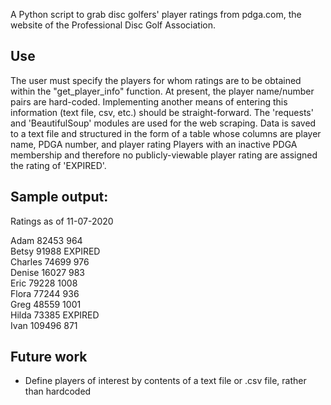
A Python script to grab disc golfers' player ratings from pdga.com, the website of the Professional Disc Golf Association.


## Use
The user must specify the players for whom ratings are to be obtained within the "get_player_info" function.
At present, the player name/number pairs are hard-coded.
Implementing another means of entering this information (text file, csv, etc.) should be straight-forward.
The 'requests' and 'BeautifulSoup' modules are used for the web scraping.
Data is saved to a text file and structured in the form of a table whose columns are player name, PDGA number, and player rating
Players with an inactive PDGA membership and therefore no publicly-viewable player rating are assigned the rating of 'EXPIRED'.


## Sample output:

Ratings as of 11-07-2020

Adam            82453           964  
Betsy           91988           EXPIRED  
Charles         74699           976  
Denise          16027           983  
Eric            79228           1008  
Flora           77244           936  
Greg            48559           1001  
Hilda           73385           EXPIRED  
Ivan            109496          871  


## Future work
* Define players of interest by contents of a text file or .csv file, rather than hardcoded
